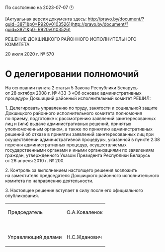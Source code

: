 По состоянию на 2023-07-07 &#x1F550;

[Актуальная версия документа здесь: http://pravo.by/document/?guid=3871&p0=R920v0103526](http://pravo.by/document/?guid=3871&p0=R920v0103526)

<p>РЕШЕНИЕ ДОКШИЦКОГО РАЙОННОГО ИСПОЛНИТЕЛЬНОГО КОМИТЕТА</p>
<p>20 июля 2020 г. № 570</p>
<h1>О делегировании полномочий</h1>
<p>На основании пункта 2 статьи 5 Закона Республики Беларусь от 28 октября 2008 г. № 433-З «Об основах административных процедур» Докшицкий районный исполнительный комитет РЕШИЛ:</p>
<p>1. Делегировать управлению по труду, занятости и социальной защите Докшицкого районного исполнительного комитета полномочия по приему, подготовке к рассмотрению заявлений заинтересованных лиц и (или) выдаче административных решений, принятых уполномоченным органом, а также по принятию административных решений об отказе в принятии заявлений заинтересованных лиц при осуществлении административной процедуры, указанной в пункте 2.38 перечня административных процедур, осуществляемых государственными органами и иными организациями по заявлениям граждан, утвержденного Указом Президента Республики Беларусь от 26 апреля 2010 г. № 200.</p>
<p>2. Контроль за выполнением настоящего решения возложить на заместителя председателя Докшицкого районного исполнительного комитета по направлению деятельности.</p>
<p>3. Настоящее решение вступает в силу после его официального опубликования.</p>
<p></p>
<table>
<tr>
<td><p>Председатель</p></td>
<td><p>О.А.Коваленок</p></td>
</tr>
<tr>
<td><p></p></td>
<td><p></p></td>
</tr>
<tr>
<td><p>Управляющий делами</p></td>
<td><p>Н.С.Жданович</p></td>
</tr>
</table>
<p></p>